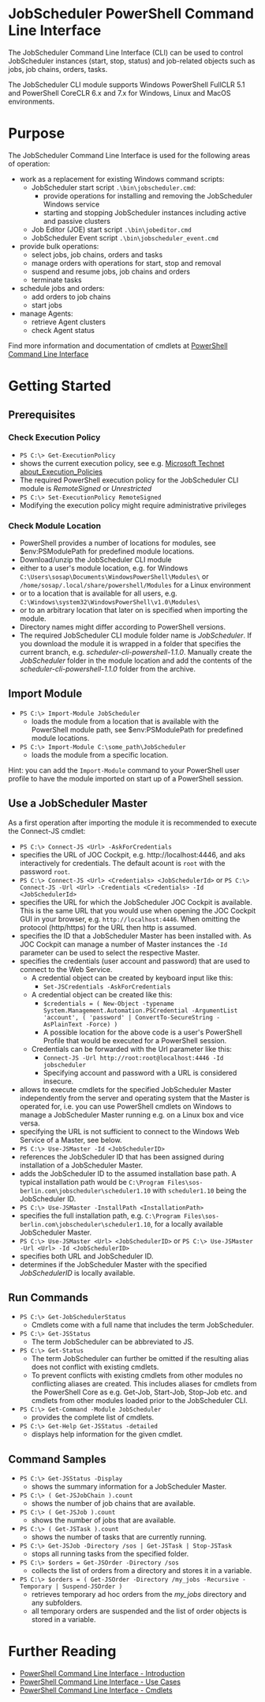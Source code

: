 # JobScheduler PowerShell Command Line Interface

The JobScheduler Command Line Interface (CLI) can be used to control
JobScheduler instances (start, stop, status) and job-related objects
such as jobs, job chains, orders, tasks.

The JobScheduler CLI module supports Windows PowerShell FullCLR 5.1 and PowerShell CoreCLR 6.x and 7.x for Windows, Linux and MacOS environments.

# Purpose

The JobScheduler Command Line Interface is used for the following 
areas of operation:

* work as a replacement for existing Windows command scripts:
    * JobScheduler start script `.\bin\jobscheduler.cmd`:
        * provide operations for installing and removing the JobScheduler Windows service
        * starting and stopping JobScheduler instances including active and passive clusters
    * Job Editor (JOE) start script `.\bin\jobeditor.cmd`
    * JobScheduler Event script `.\bin\jobscheduler_event.cmd`
* provide bulk operations:
    * select jobs, job chains, orders and tasks
    * manage orders with operations for start, stop and removal
    * suspend and resume jobs, job chains and orders
    * terminate tasks
* schedule jobs and orders:
    * add orders to job chains
    * start jobs
* manage Agents:
    * retrieve Agent clusters
    * check Agent status
 
Find more information and documentation of cmdlets at [PowerShell Command Line Interface](https://kb.sos-berlin.com/x/cID4)

# Getting Started

## Prerequisites

### Check Execution Policy

* `PS C:\> Get-ExecutionPolicy`
 * shows the current execution policy, see e.g. [Microsoft Technet about_Execution_Policies](https://technet.microsoft.com/en-us/library/hh847748.aspx)
 * The required PowerShell execution policy for the JobScheduler CLI module is *RemoteSigned* or *Unrestricted*
* `PS C:\> Set-ExecutionPolicy RemoteSigned`
 * Modifying the execution policy might require administrative privileges

### Check Module Location

* PowerShell provides a number of locations for modules, see $env:PSModulePath for predefined module locations.
* Download/unzip the JobScheduler CLI module 
 * either to a user's module location, e.g. for Windows `C:\Users\sosap\Documents\WindowsPowerShell\Modules\` or `/home/sosap/.local/share/powershell/Modules` for a Linux environment
 * or to a location that is available for all users, e.g. `C:\Windows\system32\WindowsPowerShell\v1.0\Modules\`
 * or to an arbitrary location that later on is specified when importing the module.
* Directory names might differ according to PowerShell versions.
* The required JobScheduler CLI module folder name is *JobScheduler*. If you download the module it is wrapped in a folder that specifies the current branch, e.g. *scheduler-cli-powershell-1.1.0*. Manually create the *JobScheduler* folder in the module location and add the contents of the *scheduler-cli-powershell-1.1.0* folder from the archive.

## Import Module

* `PS C:\> Import-Module JobScheduler`
  * loads the module from a location that is available with the PowerShell module path, see $env:PSModulePath for predefined module locations.
* `PS C:\> Import-Module C:\some_path\JobScheduler`
  * loads the module from a specific location.

Hint: you can add the `Import-Module` command to your PowerShell user profile to have the module imported on start up of a PowerShell session.

## Use a JobScheduler Master

As a first operation after importing the module it is recommended to execute the Connect-JS cmdlet:

* `PS C:\> Connect-JS <Url> -AskForCredentials`
 * specifies the URL of JOC Cockpit, e.g. http://localhost:4446, and aks interactively for credentials. The default acount is `root` with the password `root`.
* `PS C:\> Connect-JS <Url> <Credentials> <JobSchedulerId>`  or  `PS C:\> Connect-JS -Url <Url> -Credentials <Credentials> -Id <JobSchedulerId>`
 * specifies the URL for which the JobScheduler JOC Cockpit is available. This is the same URL that you would use when opening the JOC Cockpit GUI in your browser, e.g. `http://localhost:4446`. When omitting the protocol (http/https) for the URL then http is assumed.
 * specifies the ID that a JobScheduler Master has been installed with. As JOC Cockpit can manage a number of Master instances the `-Id` parameter can be used to select the respective Master.
 * specifies the credentials (user account and password) that are used to connect to the Web Service.
   * A credential object can be created by keyboard input like this:
     * `Set-JSCredentials -AskForCredentials`
   * A credential object can be created like this:
     * `$credentials = ( New-Object -typename System.Management.Automation.PSCredential -ArgumentList 'account', ( 'password' | ConvertTo-SecureString -AsPlainText -Force) )`
     * A possible location for the above code is a user's PowerShell Profile that would be executed for a PowerShell session.
   * Credentials can be forwarded with the Url parameter like this: 
     * `Connect-JS -Url http://root:root@localhost:4446 -Id jobscheduler`
     * Specifying account and password with a URL is considered insecure.
 * allows to execute cmdlets for the specified JobScheduler Master independently from the server and operating system that the  Master is operated for, i.e. you can use PowerShell cmdlets on Windows to manage a JobScheduler Master running e.g. on a Linux box and vice versa.
 * specifying the URL is not sufficient to connect to the Windows Web Service of a Master, see below.
* `PS C:\> Use-JSMaster -Id <JobSchedulerID>`
 * references the JobScheduler ID that has been assigned during installation of a JobScheduler Master. 
 * adds the JobScheduler ID to the assumed installation base path. A typical installation path would be `C:\Program Files\sos-berlin.com\jobscheduler\scheduler1.10` with `scheduler1.10` being the JobScheduler ID.
* `PS C:\> Use-JSMaster -InstallPath <InstallationPath>`
 * specifies the full installation path, e.g. `C:\Program Files\sos-berlin.com\jobscheduler\scheduler1.10`, for a locally available JobScheduler Master.
* `PS C:\> Use-JSMaster <Url> <JobSchedulerID>` or `PS C:\> Use-JSMaster -Url <Url> -Id <JobSchedulerID>`
 * specifies both URL and JobScheduler ID.
 * determines if the JobScheduler Master with the specified *JobSchedulerID* is locally available.

## Run Commands

* `PS C:\> Get-JobSchedulerStatus`
    * Cmdlets come with a full name that includes the term JobScheduler.
* `PS C:\> Get-JSStatus`
    * The term JobScheduler can be abbreviated to JS.
* `PS C:\> Get-Status`
    * The term JobScheduler can further be omitted if the resulting alias does not conflict with existing cmdlets.
    * To prevent conflicts with existing cmdlets from other modules no conflicting aliases are created. This includes aliases for cmdlets from the PowerShell Core as e.g. Get-Job, Start-Job, Stop-Job etc. and cmdlets from other modules loaded prior to the JobScheduler CLI.
* `PS C:\> Get-Command -Module JobScheduler`
  * provides the complete list of cmdlets.
* `PS C:\> Get-Help Get-JSStatus -detailed`
  * displays help information for the given cmdlet.

## Command Samples

* `PS C:\> Get-JSStatus -Display`
  * shows the summary information for a JobScheduler Master.
* `PS C:\> ( Get-JSJobChain ).count`
  * shows the number of job chains that are available.
* `PS C:\> ( Get-JSJob ).count`
  * shows the number of jobs that are available.
* `PS C:\> ( Get-JSTask ).count`
  * shows the number of tasks that are currently running.
* `PS C:\> Get-JSJob -Directory /sos | Get-JSTask | Stop-JSTask`
  * stops all running tasks from the specified folder.
* `PS C:\> $orders = Get-JSOrder -Directory /sos`
  * collects the list of orders from a directory and stores it in a variable.
* `PS C:\> $orders = ( Get-JSOrder -Directory /my_jobs -Recursive -Temporary | Suspend-JSOrder )`
  * retrieves temporary ad hoc orders from the *my_jobs* directory and any subfolders.
  * all temporary orders are suspended and the list of order objects is stored in a variable.
 
# Further Reading

* [PowerShell Command Line Interface - Introduction](https://kb.sos-berlin.com/x/cID4)
* [PowerShell Command Line Interface - Use Cases](https://kb.sos-berlin.com/x/4oL4)
* [PowerShell Command Line Interface - Cmdlets](https://kb.sos-berlin.com/x/aID4)
